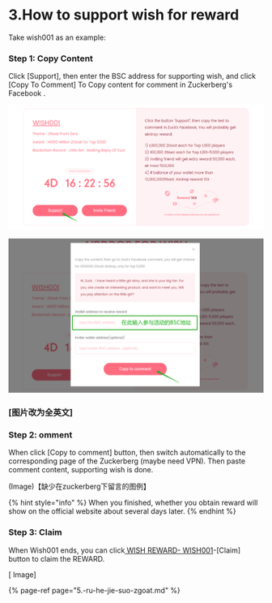 # 3.How to support wish for reward

Take wish001 as an example:

### Step 1: Copy Content 

Click \[Support\], then enter the BSC address for supporting wish, and click \[Copy To Comment\] To Copy content for comment in Zuckerberg's Facebook .

![](../../.gitbook/assets/ru-he-can-yu-xin-yuan-dan-1.png)

![](../../.gitbook/assets/ru-he-can-yu-xin-yuan-dan-2.png)

### \[图片改为全英文\]

### Step 2: omment

When click \[Copy to comment\] button, then switch automatically to the corresponding page of the Zuckerberg \(maybe need VPN\). Then paste comment content, supporting wish is done.

\(Image\)【缺少在zuckerberg下留言的图例】

{% hint style="info" %}
When you finished, whether you obtain reward will show on the official website about  several days later.
{% endhint %}



### Step 3: Claim

When Wish001 ends, you can click[ WISH REWARD- WISH001](http://zgoat.org/reward%20)-\[Claim\] button to claim the REWARD.



\[ Image\]



{% page-ref page="5.-ru-he-jie-suo-zgoat.md" %}



